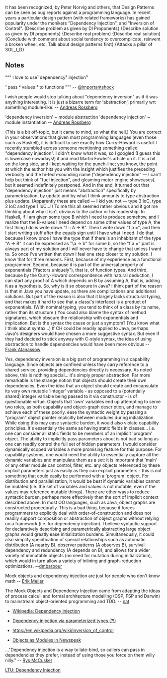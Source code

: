 It has been recognized, by Peter Norvig and others, that Design Patterns can be seen as bug reports against a programming language. In recent years a particular design pattern (with related frameworks) has gained popularity under the monikers "Dependency Injection", and "Inversion of Control".
{Describe problem as given by DI Proponents}
{Describe solution as given by DI proponents}
{Describe real problem}
{Describe real solution}
{Conclude with comment about social tendency to overcomplicate, reinvent a broken wheel, etc. Talk about design patterns first}
{Attacks a pillar of SOL_I_D}

## Notes

"""
I love to use¹ dependency² injection³

¹ pass
² values
³ to functions
"""
-- [@importantshock](https://twitter.com/importantshock/status/1085740688283746304)

I wish people would stop talking about "dependency inversion" as if it was anything interesting. It is just a bizarre term for 'abstraction', primarily wrt something module-like.
-- [Andreas Rossberg](http://lambda-the-ultimate.org/node/3544#comment-53287)


'dependency inversion' ~ module abstraction
'dependency injection' ~ module instantiation
-- [Andreas Rossberg](http://lambda-the-ultimate.org/node/3544#comment-53309)

(This is a bit off-topic, but it came to mind, so what the hell.)
You are correct in your observations that given most programming languages (even those such as Haskell), it is difficult to see exactly how Curry-Howard is useful.
I recently stumbled across someone mentioning something called "dependency injection". I didn't know what it was, so I googled (I guess this is lowercase nowadays!) it and read Martin Fowler's article on it. It is a bit on the long side, and I kept waiting for the punch-line; you know, the point at which the author hits you with the insight which justifies the preceding verbosity and the hi-tech-sounding name ("dependency injection" — I can't help but think of "fuel injection", and gleaming motor engine showcases), but it seemed indefinitely postponed. And in the end, it turned out that "dependency injection" just means "abstraction" specifically by parametrization, by update and by what I think amounts to type abstraction plus update. (Apparently these are called — I kid you not — type 3 IoC, type 2 IoC and type 1 IoC...!)
To me this all seemed rather obvious and it got me thinking about why it isn't obvious to the author or his readership.
In Haskell, if I am given some type B which I need to produce somehow, and I realize that the B-values I need depend on some other values of type A, the first thing I do is write down "f :: A -> B". Then I write down "f a =", and then I start writing stuff after the equals sign until I have what I need. I do that because I know once I have the type that if there is an inhabitant of the type "A -> B" it can be expressed as "\a -> b" for some b, so the "f a =" part is always part of my solution and I will never have to change that unless I want to. So once I've written that down I feel one step closer to my solution.
I know that for three reasons. First, because of my experience as a functional programmer. Second, because it is part of the universal property of exponentials ("factors uniquely"), that is, of function types. And third, because by the Curry-Howard correspondence with natural deduction, I can start any proof of A which depends on B by assuming A, that is, adding it as a hypothesis.
So, why is it so obscure in Java? I think part of the reason is that in Java you have update, so there are complications and additional solutions. But part of the reason is also that it largely lacks structural typing, and that makes it hard to see that a class('s interface) is a product of exponentials. (With nominal typing, you tend to think of a class by its name, rather than its structure.)
You could also blame the syntax of method signatures, which obscure the relationship with exponentials and implication. But is the syntax the cause or just a symptom? (You know what I think about syntax...) If CH could be readily applied to Java, perhaps Java's designers would have chosen a more suggestive syntax. But even if they had decided to stick anyway with C-style syntax, the idea of using abstraction to handle dependencies would have been more obvious
-- [Frank Atanassow](http://lambda-the-ultimate.org/node/1532#comment-18406)

Yes, dependency inversion is a big part of programming in a capability language. Since objects are confined unless they carry reference to a shared service, providing dependencies directly is necessary.
As noted above, this is nothing special... it's simply proper abstraction.
Far more remarkable is the strange notion that objects should create their own dependencies. Even the idea that an object should create and encapsulate its very own mutable 'integer' variable - as opposed to a (potentially shared) integer variable being passed to it via constructor - is of questionable virtue. Objects that 'own' variables end up attempting to serve two roles, as both capability and object-graph description, and manage to achieve each of these poorly.
ease the syntactic weight by passing a "program" object pointer implicitly between modules during initialization. 
While doing this may ease syntactic burden, it would also violate capability principles. It's essentially the same as having static fields in classes... i.e. one can consider all static fields to be members of an implicit 'program' object.
The ability to implicitly pass parameters about is not bad so long as one can readily control the full set of hidden parameters. I would consider dynamically scoped variables a more promising feature for this purpose. For capability systems, one would need the ability to essentially capture all the dynamic variables and manipulate them as a set: it is important that 'main' or any other module can control, filter, etc. any objects referenced by these implicit parameters just as easily as they can explicit parameters - this is not something that could easily be performed with a 'program' object. For distribution and parallelization, it would be best if dynamic variables cannot be mutated (i.e. the set of variables and values is not mutable, even if the values may reference mutable things).
There are other ways to reduce syntactic burden, perhaps more effectively than the sort of implicit context described above.
In most OO languages, such as Java, object graphs are constructed procedurally. This is a bad thing, because it forces programmers to explicitly deal with order-of-construction and does not readily support composition or abstraction of object graphs without relying on a framework (i.e. for dependency injection).
I believe syntactic support for declaratively describing and parametrically abstracting large object graphs would greatly ease initialization burdens. Simultaneously, it could also simplify specification of special relationships such as automatic distribution (A nearby B), observer patterns (A observes B), survival dependency and redundancy (A depends on B), and allows for a wider variety of immutable objects (no need for mutation during initialization), which would in turn allow a variety of inlining and graph-reduction optimizations.
--[dmbarbour](http://lambda-the-ultimate.org/node/3544#comment-53288)

Mock objects and dependency injection are just for people who don't know math
-- [Erik Meijer](http://lambda-the-ultimate.org/node/3619)

The Mock Objects and Dependency Injection came from adapting the ideas of process calculi and formal architecture modelling (CSP, FSP and Darwin) to mainstream object-oriented programming and TDD.
-- [nat](http://lambda-the-ultimate.org/node/3619#comment-51225)

- [Wikipedia: Dependency injection](https://en.wikipedia.org/wiki/Dependency_injection)

- [Dependency injection via parameterized types (?!)](http://lambda-the-ultimate.org/node/4067)

- <https://en.wikipedia.org/wiki/Inversion_of_control>

- [Objects as Modules in Newspeak](http://lambda-the-ultimate.org/node/3544)

..."Dependency injection is a way to late-bind, so callers can pass in dependencies they prefer, instead of using those you force on them willy nilly."
-- [Rys McCusker](http://lambda-the-ultimate.org/node/4854#comment-77699)

[LTU: Dependency Injection](https://encrypted.google.com/search?domains=http://lambda-the-ultimate.org&q=dependency+injection+site:http://lambda-the-ultimate.org&cad=h)